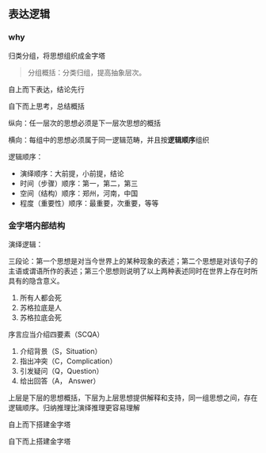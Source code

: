 ## 表达逻辑

### why

归类分组，将思想组织成金字塔

> 分组概括：分类归组，提高抽象层次。

自上而下表达，结论先行

自下而上思考，总结概括

纵向：任一层次的思想必须是下一层次思想的概括

横向：每组中的思想必须属于同一逻辑范畴，并且按**逻辑顺序**组织

逻辑顺序：

- 演绎顺序：大前提，小前提，结论
- 时间（步骤）顺序：第一，第二，第三
- 空间（结构）顺序：郑州，河南，中国
- 程度（重要性）顺序：最重要，次重要，等等

### 金字塔内部结构

演绎逻辑：

三段论：第一个思想是对当今世界上的某种现象的表述；第二个思想是对该句子的主语或谓语所作的表述；第三个思想则说明了以上两种表述同时在世界上存在时所具有的隐含意义。

1. 所有人都会死
2. 苏格拉底是人
3. 苏格拉底会死

序言应当介绍四要素（SCQA）

1. 介绍背景（S，Situation）
2. 指出冲突（C，Complication）
3. 引发疑问（Q，Question）
4. 给出回答（A， Answer）





上层是下层的思想概括，下层为上层思想提供解释和支持，同一组思想之间，存在逻辑顺序。归纳推理比演绎推理更容易理解

自上而下搭建金字塔

自下而上搭建金字塔



